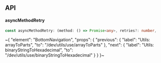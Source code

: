 

## API

#### asyncMethodRetry

```ts
const asyncMethodRetry: (method: () => Promise<any>, retries?: number, timeout?: number) => Promise<any>;
```


~{
  "element": "BottomNavigation",
  "props": {
    "previous": {
      "label": "Utils: arrayToParts",
      "to": "/dev/utils/use/arrayToParts"
    },
    "next": {
      "label": "Utils: binaryStringToHexadecimal",
      "to": "/dev/utils/use/binaryStringToHexadecimal"
    }
  }
}~